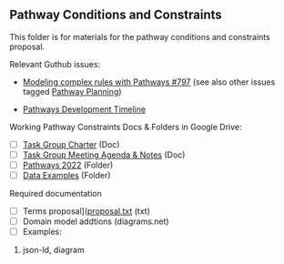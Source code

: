## Pathway Conditions and Constraints

This folder is for materials for the pathway conditions and constraints proposal.

Relevant Guthub issues:
- [Modeling complex rules with Pathways #797](https://github.com/CredentialEngine/Schema-Development/issues/797)
(see also other issues tagged [Pathway Planning](https://github.com/CredentialEngine/Schema-Development/labels/Pathway%20Planning))

- [Pathways Development Timeline](https://drive.google.com/file/d/1sVjJHGZJEBR5P22hLoxdArHE6zHV3r-z/view?usp=sharing)

Working Pathway Constraints Docs & Folders in Google Drive:
- [ ] [Task Group Charter](https://docs.google.com/document/d/1xVOtn3kDq6hgQJVoQIqxXg9HRNe1Fa9qet_Pw-ZF8Dg/edit?usp=sharing) (Doc)
- [ ] [Task Group Meeting Agenda & Notes](https://docs.google.com/document/d/151fewrObFNi3VJMgiS7tOGzaR7SnkozKoMCr_MSftSs/edit?usp=sharing) (Doc)
- [ ] [Pathways 2022](https://drive.google.com/drive/folders/1ypX65aBa7KrXdd9Ft0s-PMV3Qi0_Pnjb?usp=sharing) (Folder)
- [ ] [Data Examples](https://drive.google.com/drive/folders/1DUOTxljBkPO3FP41BKRXI8z3z3FAn1Eq) (Folder)

Required documentation
- [ ] Terms proposal]([proposal.txt](https://github.com/CredentialEngine/Schema-Development/blob/master/PathwaysConditionsAndConstraints/proposal.txt) (txt)
- [ ] Domain model addtions (diagrams.net)
- [ ] Examples:
 1. json-ld, diagram
